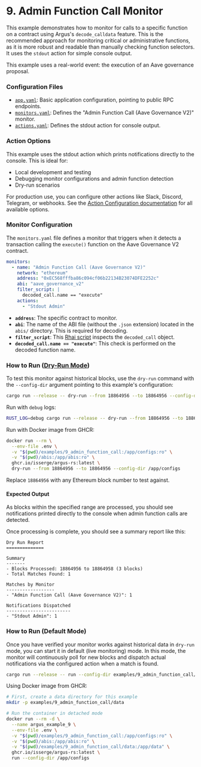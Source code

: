# 9. Admin Function Call Monitor

This example demonstrates how to monitor for calls to a specific function on a contract using Argus's `decode_calldata` feature. This is the recommended approach for monitoring critical or administrative functions, as it is more robust and readable than manually checking function selectors. It uses the `stdout` action for simple console output.

This example uses a real-world event: the execution of an Aave governance proposal.

### Configuration Files

- [`app.yaml`](../../docs/src/user_guide/config_app.md): Basic application configuration, pointing to public RPC endpoints.
- [`monitors.yaml`](../../docs/src/user_guide/config_monitors.md): Defines the "Admin Function Call (Aave Governance V2)" monitor.
- [`actions.yaml`](../../docs/src/user_guide/config_actions.md): Defines the stdout action for console output.

### Action Options

This example uses the stdout action which prints notifications directly to the console. This is ideal for:
- Local development and testing
- Debugging monitor configurations and admin function detection
- Dry-run scenarios

For production use, you can configure other actions like Slack, Discord, Telegram, or webhooks. See the [Action Configuration documentation](../../docs/src/user_guide/actions_yaml.md) for all available options.

### Monitor Configuration

The `monitors.yaml` file defines a monitor that triggers when it detects a transaction calling the `execute()` function on the Aave Governance V2 contract.

```yaml
monitors:
  - name: "Admin Function Call (Aave Governance V2)"
    network: "ethereum"
    address: "0xEC568fffba86c094cf06b22134B23074DFE2252c"
    abi: "aave_governance_v2"
    filter_script: |
      decoded_call.name == "execute"
    actions:
      - "Stdout Admin"
```

- **`address`**: The specific contract to monitor.
- **`abi`**: The name of the ABI file (without the `.json` extension) located in the `abis/` directory. This is required for decoding.
- **`filter_script`**: This [Rhai script](../../docs/src/user_guide/rhai_scripts.md) inspects the `decoded_call` object.
- **`decoded_call.name == "execute"`**: This check is performed on the decoded function name.

### How to Run ([Dry-Run Mode](../../docs/src/operations/cli.md#dry-run-mode))

To test this monitor against historical blocks, use the `dry-run` command with the `--config-dir` argument pointing to this example's configuration:

```bash
cargo run --release -- dry-run --from 18864956 --to 18864956 --config-dir examples/9_admin_function_call/
```

Run with `debug` logs:

```bash
RUST_LOG=debug cargo run --release -- dry-run --from 18864956 --to 18864956 --config-dir examples/9_admin_function_call/
```

Run with Docker image from GHCR:

```bash
docker run --rm \
  --env-file .env \
  -v "$(pwd)/examples/9_admin_function_call:/app/configs:ro" \
  -v "$(pwd)/abis:/app/abis:ro" \
  ghcr.io/isserge/argus-rs:latest \
  dry-run --from 18864956 --to 18864956 --config-dir /app/configs
```

Replace `18864956` with any Ethereum block number to test against.


#### Expected Output

As blocks within the specified range are processed, you should see notifications printed directly to the console when admin function calls are detected.

Once processing is complete, you should see a summary report like this:

```
Dry Run Report
==============

Summary
-------
- Blocks Processed: 18864956 to 18864958 (3 blocks)
- Total Matches Found: 1

Matches by Monitor
------------------
- "Admin Function Call (Aave Governance V2)": 1

Notifications Dispatched
------------------------
- "Stdout Admin": 1
```


### How to Run (Default Mode)

Once you have verified your monitor works against historical data in `dry-run` mode, you can start it in default (live monitoring) mode. In this mode, the monitor will continuously poll for new blocks and dispatch actual notifications via the configured action when a match is found.

```bash
cargo run --release -- run --config-dir examples/9_admin_function_call/
```

Using Docker image from GHCR:

```bash
# First, create a data directory for this example
mkdir -p examples/9_admin_function_call/data

# Run the container in detached mode
docker run --rm -d \
  --name argus_example_9 \
  --env-file .env \
  -v "$(pwd)/examples/9_admin_function_call:/app/configs:ro" \
  -v "$(pwd)/abis:/app/abis:ro" \
  -v "$(pwd)/examples/9_admin_function_call/data:/app/data" \
  ghcr.io/isserge/argus-rs:latest \
  run --config-dir /app/configs
```

